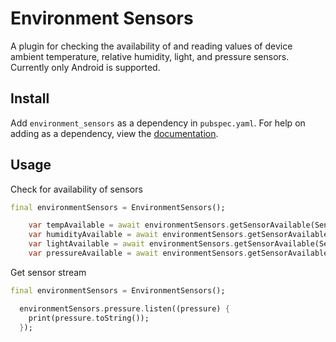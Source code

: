 # Environment Sensors


A plugin for checking the availability of and reading values of device ambient temperature, relative humidity, light, and pressure sensors.  Currently only Android is supported.
## Install
Add ```environment_sensors``` as a dependency in  `pubspec.yaml`.
For help on adding as a dependency, view the [documentation](https://flutter.io/using-packages/).

## Usage
Check for availability of sensors
```dart
final environmentSensors = EnvironmentSensors();   

    var tempAvailable = await environmentSensors.getSensorAvailable(SensorType.AmbientTemperature);
    var humidityAvailable = await environmentSensors.getSensorAvailable(SensorType.Humidity);
    var lightAvailable = await environmentSensors.getSensorAvailable(SensorType.Light);
    var pressureAvailable = await environmentSensors.getSensorAvailable(SensorType.Pressure);
```

Get sensor stream
```dart
final environmentSensors = EnvironmentSensors();

  environmentSensors.pressure.listen((pressure) {
    print(pressure.toString());
  });
```